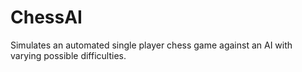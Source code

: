 # ChessAI
Simulates an automated single player chess game against an AI with varying possible difficulties.
